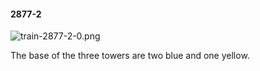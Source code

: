 #### 2877-2
![train-2877-2-0.png](https://github.com/lil-lab/nlvr/raw/master/nlvr/train/images/58/train-2877-2-0.png "train-2877-2-0.png")

The base of the three towers are two blue and one yellow.